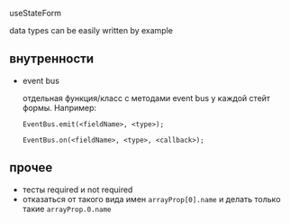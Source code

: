 useStateForm

data types can be easily written by example

## внутренности
- event bus
  
  отдельная функция/класс с методами event bus у каждой стейт формы. Например:
  ```
  EventBus.emit(<fieldName>, <type>);
  
  EventBus.on(<fieldName>, <type>, <callback>);
  ```
## прочее
- тесты required и not required
- отказаться от такого вида имен
  `arrayProp[0].name`
  и делать только такие `arrayProp.0.name`
